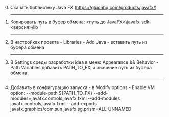 0. Скачать библиотеку Java FX (https://gluonhq.com/products/javafx/)
   <hr>
1. Копировать путь в буфер обмена:
   <путь до JavaFX>\javafx-sdk-<версия>\lib
   <hr>
2. В настройках проекта - Libraries - Add Java - вставить путь из буфера обмена
   <hr>
3. В Settings среды разработки idea в меню Appearance && Behavior - Path Variables добавить PATH_TO_FX, а значение путь из буфера обмена
   <hr>
4. Добавить в конфигурацию запуска - в Modify options - Enable VM option:
   --module-path ${PATH_TO_FX} --add-modules=javafx.controls,javafx.fxml --add-modules javafx.controls,javafx.fxml --add-exports javafx.graphics/com.sun.javafx.sg.prism=ALL-UNNAMED